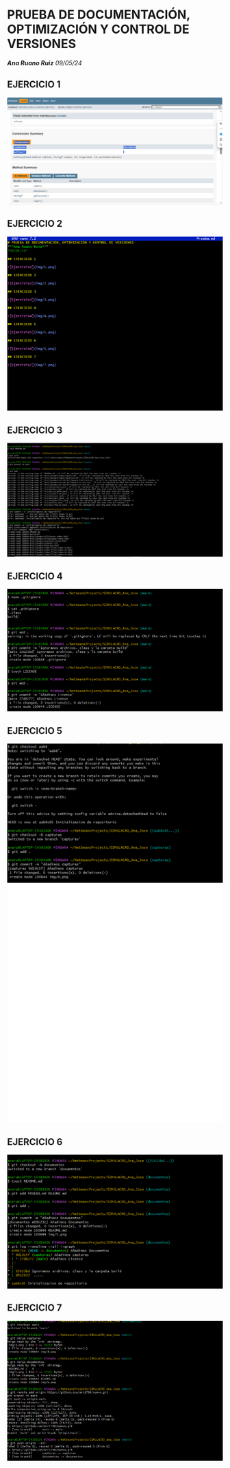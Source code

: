 # PRUEBA DE DOCUMENTACIÓN, OPTIMIZACIÓN Y CONTROL DE VERSIONES
***Ana Ruano Ruiz***
*09/05/24*

## EJERCICIO 1

![Ejercicio1](img/1.png)

## EJERCICIO 2

![Ejercicio2](img/2.png)

## EJERCICIO 3 

![Ejercicio3](img/3.png)

## EJERCICIO 4

![Ejercicio4](img/4.png)

## EJERCICIO 5

![Ejercicio5](img/5.png)

## EJERCICIO 6

![Ejercicio6](img/6.png)

## EJERCICIO 7

![Ejercicio7](img/7.png)
